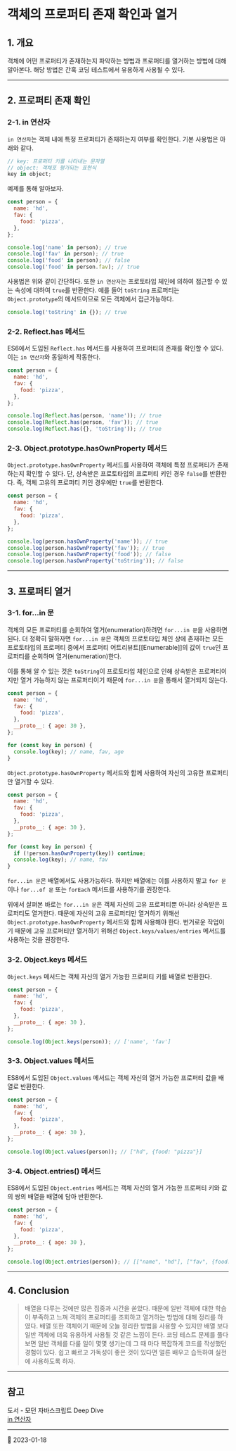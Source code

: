 # 객체의 프로퍼티 존재 확인과 열거

## 1. 개요

객체에 어떤 프로퍼티가 존재하는지 파악하는 방법과 프로퍼티를 열거하는 방법에 대해 알아본다. 해당 방법은 간혹 코딩 테스트에서 유용하게 사용될 수 있다.

---

## 2. 프로퍼티 존재 확인

### 2-1. in 연산자

`in 연산자`는 객체 내에 특정 프로퍼티가 존재하는지 여부를 확인한다. 기본 사용법은 아래와 같다.

```javascript
// key: 프로퍼티 키를 나타내는 문자열
// object: 객체포 평가되는 표현식
key in object;
```

예제를 통해 알아보자.

```javascript
const person = {
  name: 'hd',
  fav: {
    food: 'pizza',
  },
};

console.log('name' in person); // true
console.log('fav' in person); // true
console.log('food' in person); // false
console.log('food' in person.fav); // true
```

사용법은 위와 같이 간단하다. 또한 `in 연산자`는 프로토타입 체인에 의하여 접근할 수 있는 속성에 대하여 `true`를 반환한다. 예를 들어 `toString` 프로퍼티는 `Object.prototype`의 메서드이므로 모든 객체에서 접근가능하다.

```javascript
console.log('toString' in {}); // true
```

### 2-2. Reflect.has 메서드

ES6에서 도입된 `Reflect.has` 메서드를 사용하여 프로퍼티의 존재를 확인할 수 있다. 이는 `in 연산자`와 동일하게 작동한다.

```javascript
const person = {
  name: 'hd',
  fav: {
    food: 'pizza',
  },
};

console.log(Reflect.has(person, 'name')); // true
console.log(Reflect.has(person, 'fav')); // true
console.log(Reflect.has({}, 'toString')); // true
```

### 2-3. Object.prototype.hasOwnProperty 메서드

`Object.prototype.hasOwnProperty` 메서드를 사용하여 객체에 특정 프로퍼티가 존재하는지 확인할 수 있다. 단, 상속받은 프로토타입의 프로퍼티 키인 경우 `false`를 반환한다. 즉, 객체 고유의 프로퍼티 키인 경우에만 `true`를 반환한다.

```javascript
const person = {
  name: 'hd',
  fav: {
    food: 'pizza',
  },
};

console.log(person.hasOwnProperty('name')); // true
console.log(person.hasOwnProperty('fav')); // true
console.log(person.hasOwnProperty('food')); // false
console.log(person.hasOwnProperty('toString')); // false
```

---

## 3. 프로퍼티 열거

### 3-1. for...in 문

객체의 모든 프로퍼티를 순회하여 열거(enumeration)하려면 `for...in 문`을 사용하면 된다. 더 정확히 말하자면 `for...in 문`은 객체의 프로토타입 체인 상에 존재하는 모든 프로토타입의 프로퍼티 중에서 프로퍼티 어트리뷰트[[Enumerable]]의 값이 `true`인 프로퍼티를 순회하며 열거(enumeration)한다.

이를 통해 알 수 있는 것은 `toString`이 프로토타입 체인으로 인해 상속받은 프로퍼티이지만 열거 가능하지 않는 프로퍼티이기 때문에 `for...in 문`을 통해서 열거되지 않는다.

```javascript
const person = {
  name: 'hd',
  fav: {
    food: 'pizza',
  },
  __proto__: { age: 30 },
};

for (const key in person) {
  console.log(key); // name, fav, age
}
```

`Object.prototype.hasOwnProperty` 메서드와 함께 사용하여 자신의 고유한 프로퍼티만 열거할 수 있다.

```javascript
const person = {
  name: 'hd',
  fav: {
    food: 'pizza',
  },
  __proto__: { age: 30 },
};

for (const key in person) {
  if (!person.hasOwnProperty(key)) continue;
  console.log(key); // name, fav
}
```

`for...in 문`은 배열에서도 사용가능하다. 하지만 배열에는 이를 사용하지 말고 `for 문`이나 `for...of 문` 또는 `forEach` 메서드를 사용하기를 권장한다.

위에서 살펴본 바로는 `for...in 문`은 객체 자신의 고유 프로퍼티뿐 아니라 상속받은 프로퍼티도 열거한다. 때문에 자신의 고유 프로퍼티만 열거하기 위해선 `Object.prototype.hasOwnProperty` 메서드와 함께 사용해야 한다. 번거로운 작업이기 때문에 고유 프로퍼티만 열거하기 위해선 `Object.keys/values/entries` 메서드를 사용하는 것을 권장한다.

### 3-2. Object.keys 메서드

`Object.keys` 메서드는 객체 자신의 열거 가능한 프로퍼티 키를 배열로 반환한다.

```javascript
const person = {
  name: 'hd',
  fav: {
    food: 'pizza',
  },
  __proto__: { age: 30 },
};

console.log(Object.keys(person)); // ['name', 'fav']
```

### 3-3. Object.values 메서드

ES8에서 도입된 `Object.values` 메서드는 객체 자신의 열거 가능한 프로퍼티 값을 배열로 반환한다.

```javascript
const person = {
  name: 'hd',
  fav: {
    food: 'pizza',
  },
  __proto__: { age: 30 },
};

console.log(Object.values(person)); // ["hd", {food: "pizza"}]
```

### 3-4. Object.entries() 메서드

ES8에서 도입된 `Object.entries` 메서드는 객체 자신의 열거 가능한 프로퍼티 키와 값의 쌍의 배열을 배열에 담아 반환한다.

```javascript
const person = {
  name: 'hd',
  fav: {
    food: 'pizza',
  },
  __proto__: { age: 30 },
};

console.log(Object.entries(person)); // [["name", "hd"], ["fav", {food: "pizza"}]]
```

---

## 4. Conclusion

> 배열을 다루는 것에만 많은 집중과 시간을 쏟았다. 때문에 일반 객체에 대한 학습이 부족하고 느껴 객체의 프로퍼티를 조회하고 열거하는 방법에 대해 정리를 하였다. 배열 또한 객체이기 때문에 오늘 정리한 방법을 사용할 수 있지만 배열 보다 일반 객체에 더욱 유용하게 사용될 것 같은 느낌이 든다. 코딩 테스트 문제를 풀다보면 일반 객체를 다룰 일이 몇몇 생기는데 그 때 마다 복잡하게 코드를 작성했던 경험이 있다. 쉽고 빠르고 가독성이 좋은 것이 있다면 얼른 배우고 습득하여 실전에 사용하도록 하자.

---

## 참고

도서 - 모던 자바스크립트 Deep Dive  
[in 연산자](https://developer.mozilla.org/ko/docs/Web/JavaScript/Reference/Operators/in)

---

📅 2023-01-18
